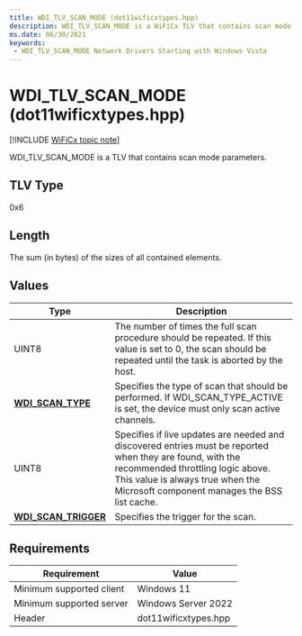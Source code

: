 ```yaml
---
title: WDI_TLV_SCAN_MODE (dot11wificxtypes.hpp)
description: WDI_TLV_SCAN_MODE is a WiFiCx TLV that contains scan mode parameters.
ms.date: 06/30/2021
keywords:
 - WDI_TLV_SCAN_MODE Network Drivers Starting with Windows Vista
---
```


# WDI\_TLV\_SCAN\_MODE (dot11wificxtypes.hpp)

[!INCLUDE [WiFiCx topic note](../includes/wificx-version-warning.md)]


WDI\_TLV\_SCAN\_MODE is a TLV that contains scan mode parameters.

## TLV Type


0x6

## Length


The sum (in bytes) of the sizes of all contained elements.

## Values


| Type                                                | Description                                                                                                                                                                                                                       |
|-----------------------------------------------------|-----------------------------------------------------------------------------------------------------------------------------------------------------------------------------------------------------------------------------------|
| UINT8                                               | The number of times the full scan procedure should be repeated. If this value is set to 0, the scan should be repeated until the task is aborted by the host.                                                                     |
| [**WDI\_SCAN\_TYPE**](/windows-hardware/drivers/ddi/dot11wificxtypes/ne-dot11wificxtypes-wdi_scan_type)       | Specifies the type of scan that should be performed. If WDI\_SCAN\_TYPE\_ACTIVE is set, the device must only scan active channels.                                                                                                |
| UINT8                                               | Specifies if live updates are needed and discovered entries must be reported when they are found, with the recommended throttling logic above. This value is always true when the Microsoft component manages the BSS list cache. |
| [**WDI\_SCAN\_TRIGGER**](/windows-hardware/drivers/ddi/dot11wificxtypes/ne-dot11wificxtypes-wdi_scan_trigger) | Specifies the trigger for the scan.                                                                                                                                                                                               |

 

## Requirements

|Requirement|Value|
|--- |--- |
|Minimum supported client|Windows 11|
|Minimum supported server|Windows Server 2022|
|Header|dot11wificxtypes.hpp|


 

